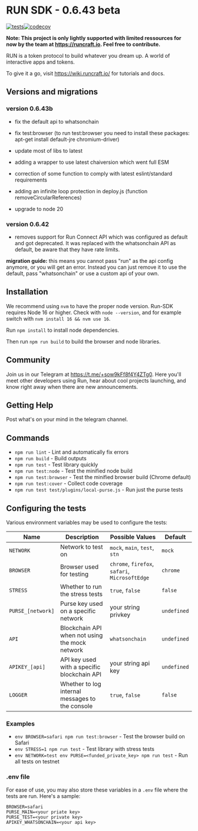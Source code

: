 # RUN SDK - 0.6.43 beta

[![tests](https://github.com/JeffersonKernel/run-sdk/actions/workflows/tests.yml/badge.svg?branch=jefferson)](https://github.com/JeffersonKernel/run-sdk/actions/workflows/tests.yml)[![codecov](https://codecov.io/gh/JeffersonKernel/run-sdk/graph/badge.svg?token=CHVBI5156D)](https://codecov.io/gh/JeffersonKernel/run-sdk)

**Note: This project is only lightly supported with limited ressources for now by the team at https://runcraft.io. Feel free to contribute.**


RUN is a token protocol to build whatever you dream up. A world of interactive apps and tokens.

To give it a go, visit https://wiki.runcraft.io/ for tutorials and docs.

## Versions and migrations

### version 0.6.43b

- fix the default api to whatsonchain

- fix test:browser (to run test:browser you need to install these packages: apt-get install default-jre chromium-driver)
- update most of libs to latest
- adding a wrapper to use latest chaiversion  which went full ESM
- correction of some function to comply with latest eslint/standard requirements
- adding an infinite loop protection in deploy.js (function removeCircularReferences)

- upgrade to node 20

### version 0.6.42

- removes support for Run Connect API which was configured as default and got deprecated. It was replaced with the whatsonchain API as default, be aware that they have rate limits.

**migration guide:** this means you cannot pass "run" as the api config anymore, or you will get an error. Instead you can just remove it to use the default, pass "whatsonchain" or use a custom api of your own.

## Installation

We recommend using `nvm` to have the proper node version. Run-SDK requires Node 16 or higher.
Check with `node --version`, and for example switch with `nvm install 16 && nvm use 16`.

Run `npm install` to install node dependencies.

Then run `npm run build` to build the browser and node libraries.

## Community

Join us in our Telegram at https://t.me/+sow9kFf8f4Y4ZTg0. Here you'll meet other developers using Run, hear about cool projects launching, and know right away when there are new announcements.

## Getting Help

Post what's on your mind in the telegram channel.

## Commands

- `npm run lint` - Lint and automatically fix errors
- `npm run build` - Build outputs
- `npm run test` - Test library quickly
- `npm run test:node` - Test the minified node build
- `npm run test:browser` - Test the minified browser build (Chrome default)
- `npm run test:cover` - Collect code coverage
- `npm run test test/plugins/local-purse.js` - Run just the purse tests

## Configuring the tests

Various environment variables may be used to configure the tests:

| Name              | Description                                     | Possible Values                                | Default     |
|-------------------|-------------------------------------------------|------------------------------------------------|-------------|
| `NETWORK`         | Network to test on                              | `mock`, `main`, `test`, `stn`                  | `mock`      |
| `BROWSER`         | Browser used for testing                        | `chrome`, `firefox`, `safari`, `MicrosoftEdge` | `chrome`    |
| `STRESS`          | Whether to run the stress tests                 | `true`, `false`                                | `false`     |
| `PURSE_[network]` | Purse key used on a specific network            | your string privkey                            | `undefined` |
| `API`             | Blockchain API when not using the mock network  | `whatsonchain`                          | `undefined` |
| `APIKEY_[api]`    | API key used with a specific blockchain API     | your string api key                            | `undefined` |
| `LOGGER`          | Whether to log internal messages to the console | `true`, `false`                                | `false`     |

### Examples

- `env BROWSER=safari npm run test:browser` - Test the browser build on Safari
- `env STRESS=1 npm run test` - Test library with stress tests
- `env NETWORK=test env PURSE=<funded_private_key> npm run test` - Run all tests on testnet

### .env file

For ease of use, you may also store these variables in a `.env` file where the tests are run. Here's a sample:

```
BROWSER=safari
PURSE_MAIN=<your priate key>
PURSE_TEST=<your private key>
APIKEY_WHATSONCHAIN=<your api key>
```
